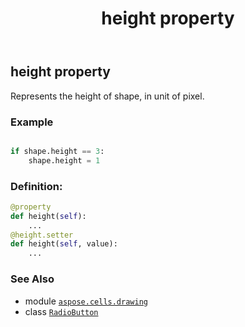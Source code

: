 ﻿---
title: height property
second_title: Aspose.Cells for Python via .NET API References
description: 
type: docs
weight: 450
url: /aspose.cells.drawing/radiobutton/height/
is_root: false
---

## height property


Represents the height of shape, in unit of pixel.

### Example 


```python

if shape.height == 3:
    shape.height = 1

```
### Definition:
```python
@property
def height(self):
    ...
@height.setter
def height(self, value):
    ...
```

### See Also
* module [`aspose.cells.drawing`](../../)
* class [`RadioButton`](/cells/python-net/aspose.cells.drawing/radiobutton)
